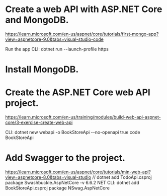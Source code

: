 # Create a web API with ASP.NET Core and MongoDB.

https://learn.microsoft.com/en-us/aspnet/core/tutorials/first-mongo-app?view=aspnetcore-9.0&tabs=visual-studio-code

Run the app
CLI:
dotnet run --launch-profile https

# Install MongoDB.

# Create the ASP.NET Core web API project.

https://learn.microsoft.com/en-us/training/modules/build-web-api-aspnet-core/3-exercise-create-web-api

CLI:
dotnet new webapi -o BookStoreApi --no-openapi true
code BookStoreApi

# Add Swagger to the project.

https://learn.microsoft.com/en-us/aspnet/core/tutorials/min-web-api?view=aspnetcore-8.0&tabs=visual-studio
// dotnet add TodoApi.csproj package Swashbuckle.AspNetCore -v 6.6.2
NET CLI:
dotnet add BookStoreApi.csproj package NSwag.AspNetCore

